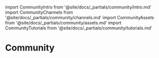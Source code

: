 import CommunityIntro from '@site/docs/_partials/community/intro.md'
import CommunityChannels from '@site/docs/_partials/community/channels.md'
import CommunityAssets from '@site/docs/_partials/community/assets.md'
import CommunityTutorials from '@site/docs/_partials/community/tutorials.md'

# Community
<!--
TODO: Divide the page into sections when they become relevant in the futures
## Community Channels
## Community Tutorials
## Community Assets
-->

<CommunityIntro />

<!------------------------------------------->
<!-- current : Community channels          -->
<!------------------------------------------->

<CommunityChannels />


<!------------------------------------------->
<!-- future : Community content and assets -->
<!------------------------------------------->
<CommunityAssets />
<CommunityTutorials />

